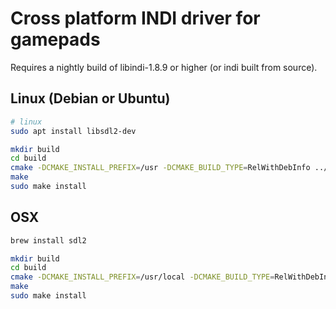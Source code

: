 # Cross platform INDI driver for gamepads

Requires a nightly build of libindi-1.8.9 or higher (or indi built from source).

## Linux (Debian or Ubuntu)

```sh
# linux
sudo apt install libsdl2-dev

mkdir build
cd build
cmake -DCMAKE_INSTALL_PREFIX=/usr -DCMAKE_BUILD_TYPE=RelWithDebInfo ../
make
sudo make install
```

## OSX

```sh
brew install sdl2

mkdir build
cd build
cmake -DCMAKE_INSTALL_PREFIX=/usr/local -DCMAKE_BUILD_TYPE=RelWithDebInfo ../
make
sudo make install
```

